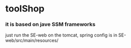 # toolShop
### it is based on jave SSM frameworks

just run the SE-web on the tomcat, spring config is in SE-web/src/main/resources/
